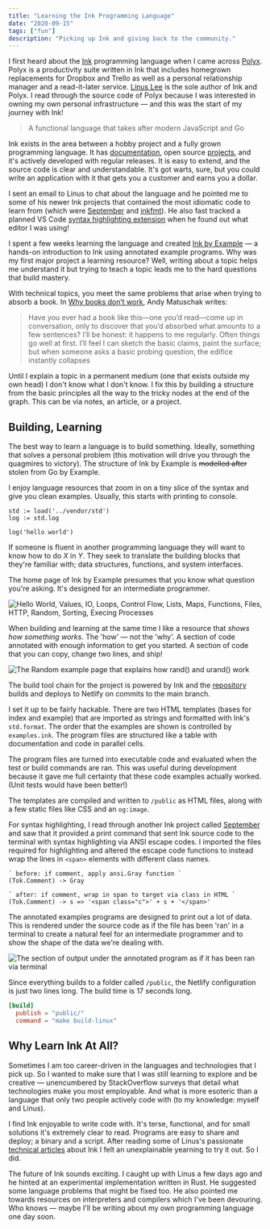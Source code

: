 ```yaml
---
title: "Learning the Ink Programming Language"
date: "2020-09-15"
tags: ["fun"]
description: "Picking up Ink and giving back to the community."
---
```


I first heard about the [Ink](https://dotink.co/) programming language when I came across [Polyx](https://github.com/thesephist/polyx). Polyx is a productivity suite written in Ink that includes homegrown replacements for Dropbox and Trello as well as a personal relationship manager and a read-it-later service. [Linus Lee](https://thesephist.com/) is the sole author of Ink and Polyx. I read through the source code of Polyx because I was interested in owning my own personal infrastructure — and this was the start of my journey with Ink!

> A functional language that takes after modern JavaScript and Go

Ink exists in the area between a hobby project and a fully grown programming language. It has [documentation](https://dotink.co/docs/), open source [projects](https://dotink.co/docs/projects/), and it's actively developed with regular releases. It is easy to extend, and the source code is clear and understandable. It's got warts, sure, but you could write an application with it that gets you a customer and earns you a dollar.

I sent an email to Linus to chat about the language and he pointed me to some of his newer Ink projects that contained the most idiomatic code to learn from (which were [September](https://github.com/thesephist/september) and [inkfmt](https://github.com/thesephist/inkfmt)). He also fast tracked a planned VS Code [syntax highlighting extension](https://github.com/thesephist/ink-vscode) when he found out what editor I was using!

I spent a few weeks learning the language and created [Ink by Example](https://inkbyexample.com/) — a hands-on introduction to Ink using annotated example programs. Why was my first major project a learning resource? Well, writing about a topic helps me understand it but trying to teach a topic leads me to the hard questions that build mastery.

With technical topics, you meet the same problems that arise when trying to absorb a book. In [Why books don’t work](https://andymatuschak.org/books/), Andy Matuschak writes:

> Have you ever had a book like this—one you’d read—come up in conversation, only to discover that you’d absorbed what amounts to a few sentences? I’ll be honest: it happens to me regularly. Often things go well at first. I’ll feel I can sketch the basic claims, paint the surface; but when someone asks a basic probing question, the edifice instantly collapses

Until I explain a topic in a permanent medium (one that exists outside my own head) I don't know what I don't know. I fix this by building a structure from the basic principles all the way to the tricky nodes at the end of the graph. This can be via notes, an article, or a project.

## Building, Learning

The best way to learn a language is to build something. Ideally, something that solves a personal problem (this motivation will drive you through the quagmires to victory). The structure of Ink by Example is ~~modelled after~~ stolen from Go by Example.

I enjoy language resources that zoom in on a tiny slice of the syntax and give you clean examples. Usually, this starts with printing to console.

```ink
std := load('../vendor/std')
log := std.log

log('hello world')
```

If someone is fluent in another programming language they will want to know how to do _X_ in _Y_. They seek to translate the building blocks that they're familiar with; data structures, functions, and system interfaces.

The home page of Ink by Example presumes that you know what question you're asking. It's designed for an intermediate programmer.

![Hello World, Values, IO, Loops, Control Flow, Lists, Maps, Functions, Files, HTTP, Random, Sorting, Execing Processes](list.png)

When building and learning at the same time I like a resource that _shows how something works_. The 'how' — not the 'why'. A section of code annotated with enough information to get you started. A section of code that you can copy, change two lines, and ship!

![The Random example page that explains how rand() and urand() work](example.png)

The build tool chain for the project is powered by Ink and the [repository](https://github.com/healeycodes/inkbyexample) builds and deploys to Netlify on commits to the main branch. 

I set it up to be fairly hackable. There are two HTML templates (bases for index and example) that are imported as strings and formatted with Ink's `std.format`. The order that the examples are shown is controlled by `examples.ink`. The program files are structured like a table with documentation and code in parallel cells.

The program files are turned into executable code and evaluated when the test or build commands are ran. This was useful during development because it gave me full certainty that these code examples actually worked. (Unit tests would have been better!)

The templates are compiled and written to `/public` as HTML files, along with a few static files like CSS and an `og:image`.

For syntax highlighting, I read through another Ink project called [September](https://github.com/thesephist/september) and saw that it provided a print command that sent Ink source code to the terminal with syntax highlighting via ANSI escape codes. I imported the files required for highlighting and altered the escape code functions to instead wrap the lines in `<span>` elements with different class names.

```ink
` before: if comment, apply ansi.Gray function `
(Tok.Comment) -> Gray

` after: if comment, wrap in span to target via class in HTML `
(Tok.Comment) -> s => '<span class="c">' + s + '</span>'
```

The annotated examples programs are designed to print out a lot of data. This is rendered under the source code as if the file has been 'ran' in a terminal to create a natural feel for an intermediate programmer and to show the shape of the data we're dealing with.

![The section of output under the annotated program as if it has been ran via terminal](output.png)

Since everything builds to a folder called `/public`, the Netlify configuration is just two lines long. The build time is 17 seconds long.

```toml
[build]
  publish = "public/"
  command = "make build-linux"
```

## Why Learn Ink At All?

Sometimes I am too career-driven in the languages and technologies that I pick up. So I wanted to make sure that I was still learning to explore and be creative — unencumbered by StackOverflow surveys that detail what technologies make you most employable. And what is more esoteric than a language that only two people actively code with (to my knowledge: myself and Linus).

I find Ink enjoyable to write code with. It's terse, functional, and for small solutions it's extremely clear to read. Programs are easy to share and deploy; a binary and a script. After reading some of Linus's passionate [technical articles](https://dotink.co/posts/) about Ink I felt an unexplainable yearning to try it out. So I did.

The future of Ink sounds exciting. I caught up with Linus a few days ago and he hinted at an experimental implementation written in Rust. He suggested some language problems that might be fixed too. He also pointed me towards resources on interpreters and compilers which I've been devouring. Who knows — maybe I'll be writing about my own programming language one day soon.